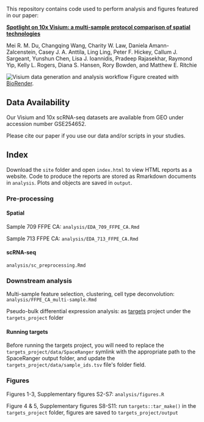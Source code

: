 This repository contains code used to perform analysis and figures featured in our paper:

[**Spotlight on 10x Visium: a multi-sample protocol comparison of spatial technologies**](https://www.biorxiv.org/content/10.1101/2024.03.13.584910v1) 

Mei R. M. Du, Changqing Wang, Charity W. Law, Daniela Amann-Zalcenstein, Casey J. A. Anttila, Ling Ling,
Peter F. Hickey, Callum J. Sargeant, Yunshun Chen, Lisa J. Ioannidis, Pradeep Rajasekhar, Raymond Yip, Kelly
L. Rogers, Diana S. Hansen, Rory Bowden, and Matthew E. Ritchie

![Visium data generation and analysis workflow](https://github.com/mritchielab/SpatialBench/blob/main/Visium%20workflow.png) 
Figure created with [BioRender](https://biorender.com).



## Data Availability
Our Visium and 10x scRNA-seq datasets are available from GEO under accession number GSE254652.

Please cite our paper if you use our data and/or scripts in your studies.

## Index

Download the `site` folder and open `index.html` to view HTML reports as a website. Code to produce the reports are stored as Rmarkdown documents in `analysis`. Plots and objects are saved in `output`.

### Pre-processing

#### Spatial
Sample 709 FFPE CA: `analysis/EDA_709_FFPE_CA.Rmd`

Sample 713 FFPE CA: `analysis/EDA_713_FFPE_CA.Rmd`

#### scRNA-seq
`analysis/sc_preprocessing.Rmd`

### Downstream analysis

Multi-sample feature selection, clustering, cell type deconvolution: `analysis/FFPE_CA_multi-sample.Rmd`

Pseudo-bulk differential expression analysis: as [targets](https://docs.ropensci.org/targets/) project under the `targets_project` folder

#### Running targets

Before running the targets project, you will need to replace the `targets_project/data/SpaceRanger` symlink with the appropriate path to the SpaceRanger output folder, and update the `targets_project/data/sample_ids.tsv` file's folder field. 

### Figures

Figures 1-3, Supplementary figures S2-S7: `analysis/figures.R`

Figure 4 & 5, Supplementary figures S8-S11: run `targets::tar_make()` in the `targets_project` folder, figures are saved to `targets_project/output`
